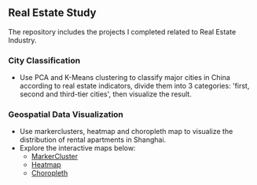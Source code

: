 ## Real Estate Study

The repository includes the projects I completed related to Real Estate Industry.


### City Classification
* Use PCA and K-Means clustering to classify major cities in China according to real estate indicators, divide them into 3 categories: 'first, second and third-tier cities', then visualize the result. 

### Geospatial Data Visualization
* Use markerclusters, heatmap and choropleth map to visualize the distribution of rental apartments in Shanghai.
* Explore the interactive maps below:
  * [MarkerCluster](https://casey0808.github.io/real_estate_study/geospatial_data_visualization/rental_apt.html)
  * [Heatmap](https://casey0808.github.io/real_estate_study/geospatial_data_visualization/rental_apt_heatmap.html)
  * [Choropleth](https://casey0808.github.io/real_estate_study/geospatial_data_visualization/rental_apt_choropleth.html)



